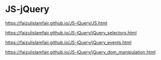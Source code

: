 # JS-jQuery

https://faizulislamfair.github.io/JS-jQuery/JS.html

https://faizulislamfair.github.io/JS-jQuery/jQuery_selectors.html

https://faizulislamfair.github.io/JS-jQuery/jQuery_events.html

https://faizulislamfair.github.io/JS-jQuery/jQuery_dom_manipulation.html


